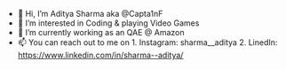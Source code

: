 - 👋 Hi, I’m Aditya Sharma aka @Capta1nF
- 👀 I’m interested in Coding & playing Video Games
- 🌱 I’m currently working as an QAE @ Amazon
- 📫 You can reach out to me on
      1. Instagram: sharma__aditya
      2. LinedIn: https://www.linkedin.com/in/sharma--aditya/

<!---
Capta1nF/Capta1nF is a ✨ special ✨ repository because its `README.md` (this file) appears on your GitHub profile.
You can click the Preview link to take a look at your changes.
--->
